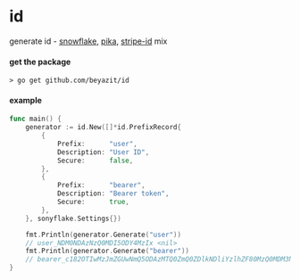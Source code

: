 # id
generate id - [snowflake](https://github.com/sony/sonyflake), [pika](https://github.com/hopinc/pika), [stripe-id](https://clerk.dev/blog/generating-sortable-stripe-like-ids-with-segment-ksuids) mix

#### get the package
```shell
> go get github.com/beyazit/id
```

#### example
```go
func main() {
	generator := id.New([]*id.PrefixRecord{
		{
			Prefix:      "user",
			Description: "User ID",
			Secure:      false,
		},
		{
			Prefix:      "bearer",
			Description: "Bearer token",
			Secure:      true,
		},
	}, sonyflake.Settings{})

	fmt.Println(generator.Generate("user"))
	// user_NDM0NDAzNzQ0MDI5ODY4MzIx <nil>
	fmt.Println(generator.Generate("bearer"))
	// bearer_c182OTIwMzJmZGUwNmQ5ODAzMTQ0ZmQ0ZDlkNDliYzlhZF80MzQ0MDM3NDQwMjk5MzM4NTc <nil>
}
```
